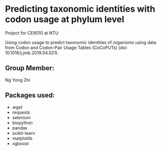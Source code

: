 # Predicting taxonomic identities with codon usage at phylum level
Project for CE9010 at NTU

Using codon usage to predict taxonomic identities of organisms using data from Codon and Codon-Pair Usage Tables (CoCoPUTs) (doi: 10.1016/j.jmb.2019.04.021).

## Group Member:
Ng Yong Zhi

## Packages used:
* wget 
* requests 
* selenium 
* biopython 
* pandas 
* scikit-learn 
* matplotlib
* xgboost
